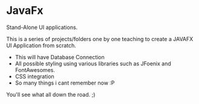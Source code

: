# JavaFx

Stand-Alone UI applications.

This is a series of projects/folders one by one teaching to create a JAVAFX UI Application from scratch.
  * This will have Database Connection
  * All possible styling using various libraries such as JFoenix and FontAwesomes.
  * CSS integration
  * So many things i cant remember now :P

You'll see what all down the road. ;)  
  
